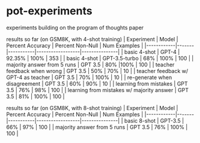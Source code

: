 # pot-experiments
 experiments building on the program of thoughts paper

 results so far (on GSM8K, with 4-shot training)
 | Experiment | Model | Percent Accuracy | Percent Non-Null | Num Examples |
 |------------|-------|-----------|------------------|---------------|
 | basic 4-shot  | GPT-4 | 92.35%           | 100%             | 353          |
 | basic 4-shot | GPT-3.5-turbo | 68%           | 100%             | 100          |
 | majority answer from 5 runs | GPT 3.5 | 80% |100% | 100 |
 | teacher feedback when wrong | GPT 3.5 | 50% | 70% | 10 |
 | teacher feedback w/ GPT-4 as teacher | GPT 3.5 | 70% | 100% | 10 |
 | re-generate when disagreement | GPT 3.5 | 60% | 90% | 10 |
 | learning from mistakes | GPT 3.5 | 76% | 98% | 100 |
 | learning from mistakes w/ majority answer | GPT 3.5 | 81% | 100% | 100 |
 
 results so far (on GSM8K, with 8-shot training)
  | Experiment | Model | Percent Accuracy | Percent Non-Null | Num Examples |
 |------------|-------|-----------|------------------|---------------|
 | basic 8-shot | GPT-3.5 | 66% | 97% | 100 |
 | majority answer from 5 runs | GPT 3.5 | 76% | 100% | 100 |
